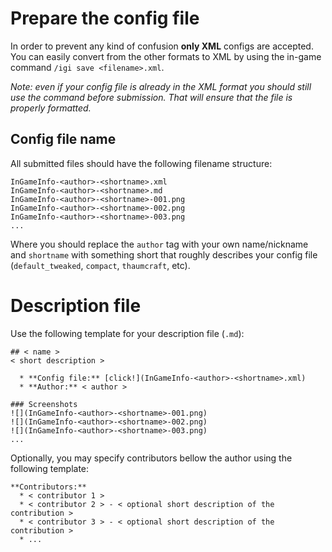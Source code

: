 # Prepare the config file
In order to prevent any kind of confusion **only XML** configs are accepted. You can easily convert from the other formats to XML by using the in-game command `/igi save <filename>.xml`.

*Note: even if your config file is already in the XML format you should still use the command before submission. That will ensure that the file is properly formatted.*

## Config file name
All submitted files should have the following filename structure:

```
InGameInfo-<author>-<shortname>.xml
InGameInfo-<author>-<shortname>.md
InGameInfo-<author>-<shortname>-001.png
InGameInfo-<author>-<shortname>-002.png
InGameInfo-<author>-<shortname>-003.png
...
```

Where you should replace the `author` tag with your own name/nickname and `shortname` with something short that roughly describes your config file (`default_tweaked`, `compact`, `thaumcraft`, etc).

# Description file
Use the following template for your description file (`.md`):
```
## < name >
< short description >

  * **Config file:** [click!](InGameInfo-<author>-<shortname>.xml)
  * **Author:** < author >

### Screenshots
![](InGameInfo-<author>-<shortname>-001.png)
![](InGameInfo-<author>-<shortname>-002.png)
![](InGameInfo-<author>-<shortname>-003.png)
...
```

Optionally, you may specify contributors bellow the author using the following template:
```
**Contributors:**
  * < contributor 1 >
  * < contributor 2 > - < optional short description of the contribution >
  * < contributor 3 > - < optional short description of the contribution >
  * ...
```
